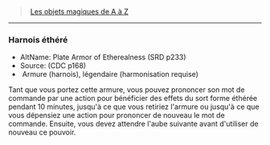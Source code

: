 ﻿> [Les objets magiques de A à Z](hd_magicitems_az_les_objets_magiques_de_a_a_z.md)

---

### Harnois éthéré

- AltName: Plate Armor of Etherealness (SRD p233)
- Source: (CDC p168)
-  Armure (harnois), légendaire (harmonisation requise)

Tant que vous portez cette armure, vous pouvez prononcer son mot de commande par une action pour bénéficier des effets du sort forme éthérée pendant 10 minutes, jusqu'à ce que vous retiriez l'armure ou jusqu'à ce que vous dépensiez une action pour prononcer de nouveau le mot de commande. Ensuite, vous devez attendre l'aube suivante avant d'utiliser de nouveau ce pouvoir.

